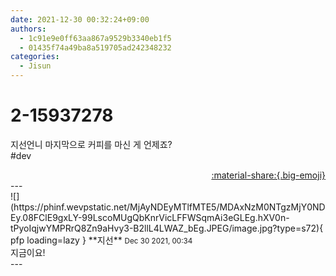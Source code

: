```yaml
---
date: 2021-12-30 00:32:24+09:00
authors:
  - 1c91e9e0ff63aa867a9529b3340eb1f5
  - 01435f74a49ba8a519705ad242348232
categories:
  - Jisun
---
```


# 2-15937278

<div class="post-container" markdown="1">
<div class="content-container md-sidebar__scrollwrap" markdown="1">

지선언니 마지막으로 커피를 마신 게 언제죠?<br>\#dev

</div>
</div>

<div style="text-align: right;" markdown="1">
<a href="https://weverse.io/fromis9/fanpost/2-15937278" style="text-align: right;">:material-share:{.big-emoji}</a>
</div>
---

<div class="comments-container md-sidebar__scrollwrap" markdown="1">
<div class="comment" markdown="1">
<div class='id-container' markdown="1">
![](https://phinf.wevpstatic.net/MjAyNDEyMTlfMTE5/MDAxNzM0NTgzMjY0NDEy.08FClE9gxLY-99LscoMUgQbKnrVicLFFWSqmAi3eGLEg.hXV0n-tPyoIqjwYMPRrQ8Zn9aHvy3-B2llL4LWAZ_bEg.JPEG/image.jpg?type=s72){ pfp loading=lazy }
**<span class="artist">지선</span>** <small>Dec 30 2021, 00:34</small><br>
</div>
<div class='comment-body' markdown="1">
지금이요!
</div>
</div>
</div>
---

